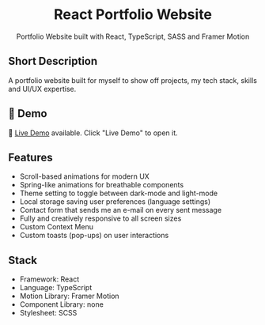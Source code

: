 <h1 align="center"> React Portfolio Website</h1>

<p align="center">
  Portfolio Website built with React, TypeScript, SASS and Framer Motion
</p>
</div>

## Short Description
A portfolio website built for myself to show off projects, my tech stack, skills and UI/UX expertise.

## 🔴 Demo
🧪 [Live Demo](https://wolfgunblood.github.io/portfolio/) available. Click "Live Demo" to open it.

## Features
- Scroll-based animations for modern UX
- Spring-like animations for breathable components
- Theme setting to toggle between dark-mode and light-mode
- Local storage saving user preferences (language settings)
- Contact form that sends me an e-mail on every sent message
- Fully and creatively responsive to all screen sizes
- Custom Context Menu
- Custom toasts (pop-ups) on user interactions

## Stack
- Framework: React
- Language: TypeScript
- Motion Library: Framer Motion
- Component Library: none
- Stylesheet: SCSS